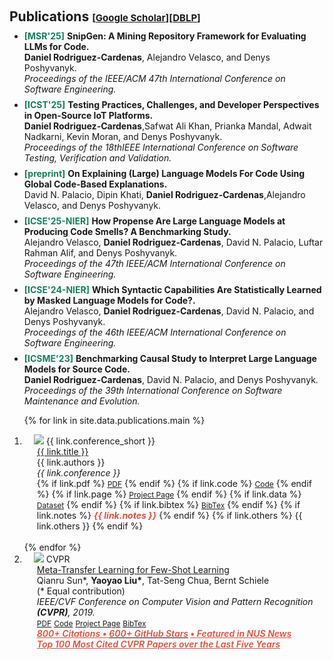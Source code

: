 <h1 id="publications"></h1>

<h2 style="margin: 60px 0px 10px;">Publications <temp style="font-size:15px;">[</temp><a href="https://scholar.google.com/citations?user=4DbuyrgAAAAJ&hl=en" target="_blank" style="font-size:15px;">Google Scholar</a><temp style="font-size:15px;">]</temp><temp style="font-size:15px;">[</temp><a href="https://dblp.org/pid/222/6222.html" target="_blank" style="font-size:15px;">DBLP</a><temp style="font-size:15px;">]</temp></h2>

<ul style="margin:0 0 8px;">
<li><strong><span style="color: #13825d">[MSR'25]</span></strong> <strong> SnipGen: A Mining Repository Framework for Evaluating LLMs for Code.</strong>
 <br/><strong>Daniel Rodriguez-Cardenas</strong>, Alejandro Velasco, and Denys Poshyvanyk. 
 <br/><em>Proceedings of the IEEE/ACM 47th International Conference on Software Engineering.</em> 
</li>
</ul>

<ul style="margin:0 0 8px;">
<li><strong><span style="color: #13825d">[ICST'25]</span></strong> <strong> Testing Practices, Challenges, and Developer Perspectives in Open-Source IoT Platforms.</strong>
 <br/><strong>Daniel Rodriguez-Cardenas</strong>,Safwat Ali Khan, Prianka Mandal, Adwait Nadkarni, Kevin Moran, and Denys Poshyvanyk.
 <br/><em>Proceedings of the 18thIEEE International Conference on Software Testing, Verification and Validation.</em> 
</li>
</ul>
<ul style="margin:0 0 8px;">
<li><strong><span style="color: #13825d">[preprint]</span></strong> <strong> On Explaining (Large) Language Models For Code Using Global Code-Based Explanations.</strong>
 <br/>David N. Palacio, Dipin Khati, <strong>Daniel Rodriguez-Cardenas</strong>,Alejandro Velasco, and Denys Poshyvanyk. 
</li>
</ul>

<ul style="margin:0 0 8px;">
<li><strong><span style="color: #13825d">[ICSE'25-NIER]</span></strong> <strong> How Propense Are Large Language Models at Producing Code Smells? A Benchmarking Study.</strong>
 <br/>Alejandro Velasco, <strong>Daniel Rodriguez-Cardenas</strong>, David N. Palacio, Luftar Rahman Alif, and Denys Poshyvanyk. 
 <br/><em>Proceedings of the 47th IEEE/ACM International Conference on Software Engineering.</em>
</li>
</ul>

<ul style="margin:0 0 8px;">
<li><strong><span style="color: #13825d">[ICSE'24-NIER]</span></strong> <strong> Which Syntactic Capabilities Are Statistically Learned by Masked Language Models for Code?.</strong>
 <br/>Alejandro Velasco, <strong>Daniel Rodriguez-Cardenas</strong>, David N. Palacio, and Denys Poshyvanyk. 
 <br/><em>Proceedings of the 46th IEEE/ACM International Conference on Software Engineering.</em>
</li>
</ul>

<ul style="margin:0 0 8px;">
<li><strong><span style="color: #13825d">[ICSME'23]</span></strong> <strong> Benchmarking Causal Study to Interpret Large Language Models for Source Code.</strong>
 <br/> <strong>Daniel Rodriguez-Cardenas</strong>, David N. Palacio, and Denys Poshyvanyk. 
 <br/><em>Proceedings of the 39th International Conference on Software Maintenance and Evolution.</em>
</li>
</ul>


<!-- 
**Yan, Y.**, Cooper, N., Moran, K., Bavota, G., Poshyvanyk, D., and Rich, S., “Enhancing Code Understanding for Impact Analysis by Combining Transformers and Program Dependence Graphs”, in Proceedings of the ACM International Conference on the Foundations of Software Engineering (FSE’24), Porto de Galinhas, Brazil, July 15-19, 2024.

**Yan, Y.**, Cooper, N., Chaparro, O., Moran, K., and Poshyvanyk, D., “Semantic GUI Scene Learning and Video Alignment for Detecting Duplicate Video-based Bug Reports”, in Proceedings of the 46th IEEE/ACM International Conference on Software Engineering (ICSE’24), Lisbon, Portugal, April 14-20, 2024

**Yan, Y.**, “On Improving Management of Duplicate Video-Based Bug Reports”, in Proceedings of the 46th IEEE/ACM International Conference on Software Engineering (ICSE’24), Doctoral Smposium, Lisbon, Portugal, April 14-20, 2024

Chen, A., **Yan, Y.**, and Poshyvanyk, D. “ACER: An AST-based Call Graph Generator Framework”, in Proceedings of the 23rd International Working Conference on Source Code Analysis and Manipulation (SCAM’23), Bogotà, Colombia, October 2-3th, 2023 -->






<div class="publications">
<ol class="bibliography">


{% for link in site.data.publications.main %}
<li>
<div class="pub-row">
  <div class="col-sm-3 abbr" style="position: relative;padding-right: 15px;padding-left: 15px;">
    <img src="{{ link.image }}" class="teaser img-fluid z-depth-1" style="width=100;height=40%">
            <abbr class="badge">{{ link.conference_short }}</abbr>
  </div>
  <div class="col-sm-9" style="position: relative;padding-right: 15px;padding-left: 20px;">
      <div class="title"><a href="{{ link.pdf }}">{{ link.title }}</a></div>
      <div class="author">{{ link.authors }}</div>
      <div class="periodical"><em>{{ link.conference }}</em>
      </div>
    <div class="links">
      {% if link.pdf %} 
      <a href="{{ link.pdf }}" class="btn btn-sm z-depth-0" role="button" target="_blank" style="font-size:12px;">PDF</a>
      {% endif %}
      {% if link.code %} 
      <a href="{{ link.code }}" class="btn btn-sm z-depth-0" role="button" target="_blank" style="font-size:12px;">Code</a>
      {% endif %}
      {% if link.page %} 
      <a href="{{ link.page }}" class="btn btn-sm z-depth-0" role="button" target="_blank" style="font-size:12px;">Project Page</a>
      {% endif %}
      {% if link.data %} 
      <a href="{{ link.data }}" class="btn btn-sm z-depth-0" role="button" target="_blank" style="font-size:12px;">Dataset</a>
      {% endif %}
      {% if link.bibtex %} 
      <a href="{{ link.bibtex }}" class="btn btn-sm z-depth-0" role="button" target="_blank" style="font-size:12px;">BibTex</a>
      {% endif %}
      {% if link.notes %} 
      <strong> <i style="color:#e74d3c">{{ link.notes }}</i></strong>
      {% endif %}
      {% if link.others %} 
      {{ link.others }}
      {% endif %}
    </div>
  </div>
</div>
</li>

<br>
{% endfor %}

<li>
<div class="pub-row">
  <div class="col-sm-3 abbr" style="position: relative;padding-right: 15px;padding-left: 15px;">
    <img src="https://img.yliu.me/teaser/MTL_CVPR.png" class="teaser img-fluid z-depth-1">
            <abbr class="badge">CVPR</abbr>
  </div>
  <div class="col-sm-9" style="position: relative;padding-right: 15px;padding-left: 20px;">
      <div class="title"><a href="https://openaccess.thecvf.com/content_CVPR_2019/html/Sun_Meta-Transfer_Learning_for_Few-Shot_Learning_CVPR_2019_paper.html">Meta-Transfer Learning for Few-Shot Learning</a></div>
      <div class="author">Qianru Sun*, <strong>Yaoyao Liu*</strong>, Tat-Seng Chua, Bernt Schiele <br> (* Equal contribution)</div>
      <div class="periodical"><em>IEEE/CVF Conference on Computer Vision and Pattern Recognition <strong>(CVPR)</strong>, 2019.</em>
      </div>
    <div class="links">
      <a href="https://openaccess.thecvf.com/content_CVPR_2019/papers/Sun_Meta-Transfer_Learning_for_Few-Shot_Learning_CVPR_2019_paper.pdf" class="btn btn-sm z-depth-0" role="button" target="_blank" style="font-size:12px;">PDF</a>
      <a href="https://github.com/yaoyao-liu/meta-transfer-learning" class="btn btn-sm z-depth-0" role="button" target="_blank" style="font-size:12px;">Code</a>
      <a href="https://lyy.mpi-inf.mpg.de/mtl/" class="btn btn-sm z-depth-0" role="button" target="_blank" style="font-size:12px;">Project Page</a>
      <a href="https://dblp.uni-trier.de/rec/conf/cvpr/SunLCS19.html?view=bibtex" class="btn btn-sm z-depth-0" role="button" target="_blank" style="font-size:12px;">BibTex</a>
<br>
<strong> <a style="color:#e74d3c; font-weight:600" href="https://scholar.google.com/citations?view_op=view_citation&hl=en&user=Uf9GqRsAAAAJ&citation_for_view=Uf9GqRsAAAAJ:bEWYMUwI8FkC"><i id="total_citation_mtl">800+</i><i style="color:#e74d3c; font-weight:600"> Citations • </i></a><a href="https://github.com/yaoyao-liu/meta-transfer-learning" target="_blank" rel="noopener"><i style="color:#e74d3c; font-weight:600" id="githubstars_mtl">600+</i><i style="color:#e74d3c; font-weight:600"> GitHub Stars</i></a> <a style="color:#e74d3c; font-weight:600" href="https://www.comp.nus.edu.sg/news/2019-cvpr-research/">• <i>Featured in NUS News</i></a></strong>
<br>
<strong><a style="color:#e74d3c; font-weight:600" href="https://scholar.google.com/citations?hl=en&view_op=list_hcore&venue=FXe-a9w0eycJ.2024&vq=en&cstart=60"><i>Top 100 Most Cited CVPR Papers over the Last Five Years</i></a></strong>
  <script>
  githubStars("yaoyao-liu/meta-transfer-learning", function(stars) {
  var startext = document.getElementById("githubstars_mtl");
        startext.innerHTML=stars;
  });
  </script>
  <script>
      $(document).ready(function () {
          
          var gsDataBaseUrl = 'https://raw.githubusercontent.com/danielrcardenas/danielrcardenas.github.io/refs/heads/master/'
          
          $.getJSON(gsDataBaseUrl + "google-scholar-stats/gs_data.json", function (data) {
              var totalCitation = data['publications']['4DbuyrgAAAAJ:8k81kl-MbHgC']['num_citations']
              document.getElementById('total_citation_mtl').innerHTML = totalCitation;
              var citationEles = document.getElementsByClassName('show_paper_citations')
              Array.prototype.forEach.call(citationEles, element => {
                  var paperId = element.getAttribute('data')
                  var numCitations = data['publications'][paperId]['num_citations']
                  element.innerHTML = '| Citations: ' + numCitations;
              });
          });
      })
  </script>
    </div>
  </div>
</div>
</li>

</ol>
</div>




